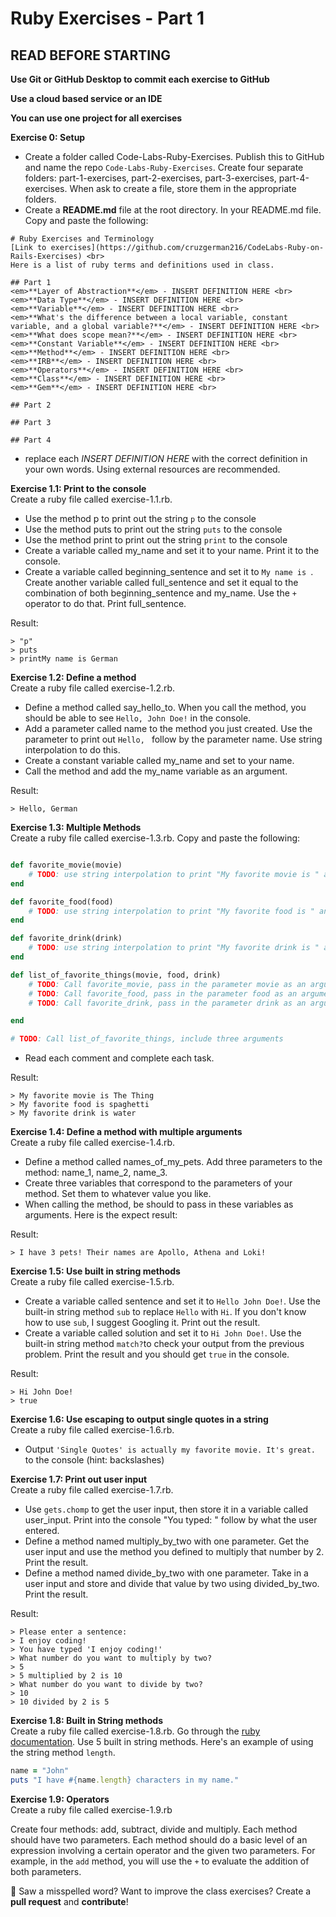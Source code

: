 # Ruby Exercises - Part 1

## READ BEFORE STARTING

**Use Git or GitHub Desktop to commit each exercise to GitHub** <br>

**Use a cloud based service or an IDE**<br>

**You can use one project for all exercises**<br>

**Exercise 0: Setup** 
- Create a folder called Code-Labs-Ruby-Exercises. Publish this to GitHub and name the repo `Code-Labs-Ruby-Exercises`. Create four separate folders: part-1-exercises, part-2-exercises, part-3-exercises, part-4-exercises. When ask to create a file, store them in the appropriate folders. 
- Create a **README.md** file at the root directory. In your README.md file. Copy and paste the following: 

``` 
# Ruby Exercises and Terminology 
[Link to exercises](https://github.com/cruzgerman216/CodeLabs-Ruby-on-Rails-Exercises) <br>
Here is a list of ruby terms and definitions used in class.

## Part 1 
<em>**Layer of Abstraction**</em> - INSERT DEFINITION HERE <br>
<em>**Data Type**</em> - INSERT DEFINITION HERE <br>
<em>**Variable**</em> - INSERT DEFINITION HERE <br>
<em>**What's the difference between a local variable, constant variable, and a global variable?**</em> - INSERT DEFINITION HERE <br>
<em>**What does scope mean?**</em> - INSERT DEFINITION HERE <br>
<em>**Constant Variable**</em> - INSERT DEFINITION HERE <br>
<em>**Method**</em> - INSERT DEFINITION HERE <br>
<em>**IRB**</em> - INSERT DEFINITION HERE <br>
<em>**Operators**</em> - INSERT DEFINITION HERE <br>
<em>**Class**</em> - INSERT DEFINITION HERE <br>
<em>**Gem**</em> - INSERT DEFINITION HERE <br>

## Part 2

## Part 3

## Part 4
```

- replace each <em>INSERT DEFINITION HERE</em> with the correct definition in your own words. Using external resources are recommended.<br>

**Exercise 1.1: Print to the console** <br>
Create a ruby file called exercise-1.1.rb. 
- Use the method p to print out the string `p` to the console
- Use the method puts to print out the string `puts` to the console
- Use the method print to print out the string `print` to the console
- Create a variable called my_name and set it to your name. Print it to the console.
- Create a variable called beginning_sentence and set it to `My name is `. Create another variable called full_sentence and set it equal to the combination of both beginning_sentence and my_name. Use the `+` operator to do that. Print full_sentence. 

Result: 

``` 
> "p"
> puts
> printMy name is German
```
**Exercise 1.2: Define a method** <br>
Create a ruby file called exercise-1.2.rb. 
- Define a method called say_hello_to. When you call the method, you should be able to see `Hello, John Doe!` in the console.
- Add a parameter called name to the method you just created. Use the parameter to print out `Hello, ` follow by the parameter name. Use string interpolation to do this.
- Create a constant variable called my_name and set to your name.
- Call the method and add the my_name variable as an argument.

Result: 
```
> Hello, German
```

**Exercise 1.3: Multiple Methods** <br>
Create a ruby file called exercise-1.3.rb. Copy and paste the following:

```ruby

def favorite_movie(movie)
    # TODO: use string interpolation to print "My favorite movie is " and include the movie parameter.
end

def favorite_food(food)
    # TODO: use string interpolation to print "My favorite food is " and include the food parameter.
end

def favorite_drink(drink)
    # TODO: use string interpolation to print "My favorite drink is " and include the drink parameter.
end 

def list_of_favorite_things(movie, food, drink)
    # TODO: Call favorite_movie, pass in the parameter movie as an argument
    # TODO: Call favorite_food, pass in the parameter food as an argument 
    # TODO: Call favorite_drink, pass in the parameter drink as an argument 

end

# TODO: Call list_of_favorite_things, include three arguments
```

- Read each comment and complete each task.

Result: 
```
> My favorite movie is The Thing
> My favorite food is spaghetti
> My favorite drink is water
```

**Exercise 1.4: Define a method with multiple arguments** <br>
Create a ruby file called exercise-1.4.rb. 

- Define a method called names_of_my_pets. Add three parameters to the method: name_1, name_2, name_3.
- Create three variables that correspond to the parameters of your method. Set them to whatever value you like.
- When calling the method, be should to pass in these variables as arguments. Here is the expect result:

Result: 
```
> I have 3 pets! Their names are Apollo, Athena and Loki!
```

**Exercise 1.5: Use built in string methods** <br>
Create a ruby file called exercise-1.5.rb. 

- Create a variable called sentence and set it to `Hello John Doe!`. Use the built-in string method `sub` to replace `Hello` with `Hi`. If you don't know how to use `sub`, I suggest Googling it. Print out the result. 
- Create a variable called solution and set it to `Hi John Doe!`. Use the built-in string method `match?`to check your output from the previous problem. Print the result and you should get `true` in the console.

Result:
``` 
> Hi John Doe!
> true
```

**Exercise 1.6: Use escaping to output single quotes in a string** <br>
Create a ruby file called exercise-1.6.rb. 

- Output `'Single Quotes' is actually my favorite movie. It's great.` to the console (hint: backslashes)

**Exercise 1.7: Print out user input** <br>
Create a ruby file called exercise-1.7.rb. 

- Use `gets.chomp` to get the user input, then store it in a variable called user_input. Print into the console "You typed: " follow by what the user entered.
- Define a method named multiply_by_two with one parameter. Get the user input and use the method you defined to multiply that number by 2. Print the result.
- Define a method named divide_by_two with one parameter. Take in a user input and store and divide that value by two using divided_by_two. Print the result.

Result:
```
> Please enter a sentence: 
> I enjoy coding!
> You have typed 'I enjoy coding!'
> What number do you want to multiply by two?
> 5
> 5 multiplied by 2 is 10
> What number do you want to divide by two?
> 10
> 10 divided by 2 is 5
```

**Exercise 1.8: Built in String methods** <br>
Create a ruby file called exercise-1.8.rb. 
Go through the [ruby documentation](https://ruby-doc.org/core-3.1.0/String.html#method-i-next). Use 5 built in string methods. Here's an example of using the string method `length`.

```ruby
name = "John"
puts "I have #{name.length} characters in my name."
```

**Exercise 1.9: Operators**<br>
Create a ruby file called exercise-1.9.rb

Create four methods: add, subtract, divide and multiply. Each method should have two parameters. Each method should do a basic level of an expression involving a certain operator and the given two parameters. For example, in the `add` method, you will use the `+` to evaluate the addition of both parameters. 

:wave: Saw a misspelled word? Want to improve the class exercises? Create a **pull request** and **contribute**! 